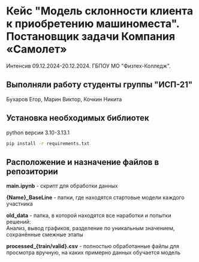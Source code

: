 # Кейс "Модель склонности клиента к приобретению машиноместа". Постановщик задачи Компания «Самолет»

Интенсив 09.12.2024-20.12.2024. ГБПОУ МО "Физтех-Колледж".

## Выполняли работу студенты группы "ИСП-21"

Бухаров Егор, Марин Виктор, Кочкин Никита

## Установка необходимых библиотек

python версии 3.10-3.13.1

```bash
pip install -r requirements.txt
```

## Расположение и назначение файлов в репозитории

**main.ipynb** - скрипт для обработки данных

**{Name}_BaseLine** - папки, где находятся стартовые модели каждого участника

**old_data** - папка, в которой находятся все наработки и попытки решений:</br>
Анализ, вывод графиков, разделение по уникальным значением, сохранённые смежные этапы

**processed_{train/valid}.csv** - полностью обработанные файлы для просмотра вручную, на каких примерно данных обучается модель

